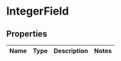 
# IntegerField

## Properties
Name | Type | Description | Notes
------------ | ------------- | ------------- | -------------



